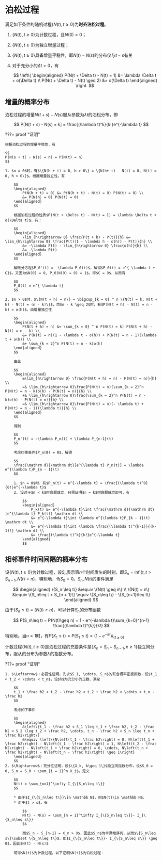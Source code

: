 # 泊松过程

$\renewcommand{\geq}{\geqslant}\renewcommand{\leq}{\leqslant}$
满足如下条件的随机过程$\{N(t), t\geq 0\}$为**时齐泊松过程**。

1. $\{N(t), t\geq 0\}$为计数过程，且$N(0) = 0$；
2. $\{N(t), t\geq 0\}$为独立增量过程；
3. $\{N(t), t\geq 0\}$具备增量平稳性，即$N(t) - N(s)$的分布仅与$t - s$有关
4. 对于充分小的$\Delta t > 0$，有

    $$
    \left\{
    \begin{aligned}
        P(N(t + \Delta t) - N(t) = 1) &= \lambda \Delta t + o(\Delta t) \\
        P(N(t + \Delta t) - N(t) \geq 2) &= o(\Delta t)
    \end{aligned}
    \right.
    $$

## 增量的概率分布

泊松过程的增量$N(t + s) - N(s)$服从参数为$\lambda t$的泊松分布，即

$$
P[N(t + s) - N(s) = k] = \frac{(\lambda t)^k}{k!}e^{-\lambda t}
$$

???+ proof "证明"

    根据泊松过程的增量平稳性，有

    $$
    P(N(s + t) - N(s) = n) = P(N(t) = n)
    $$

    1. $n = 0$时，有$\{N(h + t) = 0, h > 0\} = \{N(h+ t) - N(t) = 0, N(t) = 0, h > 0\}$，根据增量独立性，有

        $$
        \begin{aligned}
            P(N(h + t) = 0) &= P(N(h + t) - N(t) = 0) P(N(t) = 0) \\
            &= P(N(h) = 0) P(N(t) = 0)
        \end{aligned}
        $$

        根据泊松过程的性质$P(N(t + \Delta t) - N(t) = 1) = \lambda \Delta t + o(\Delta t)$，有：

        $$
        \begin{aligned}
            \lim_{h\rightarrow 0} \frac{P(t + h) - P(t)}{h} &= \lim_{h\rightarrow 0} \frac{P(t)(1 - \lambda h - o(h)) - P(t)}{h} \\
            &= -\lambda P(t) - \lim_{h\rightarrow 0} \frac{o(h)}{h} \\
            &= -\lambda P(t)
        \end{aligned}
        $$

        解微分方程$P_0'(t) = -\lambda P_0(t)$，解得$P_0(t) = e^{-\lambda t + C}$，又因为$N(0) = 0, P_0(N(0) = 0) = 1$，得$C = 0$，从而有

        $$
        P_0(t) = e^{-\lambda t}
        $$

    2. $n > 0$时，$\{N(t + h) = n\} = \bigcup_{k = 0} ^ n \{N(t) = k, N(t + h) - N(t) = (n - k)\}$，而$n - k \geq 2$时，有$P(N(t + h) - N(t) = n - k) = o(h)$，由增量独立性

        $$
        \begin{aligned}
            P(N(t + h) = n) &= \sum_{k = 0} ^ n P(N(t) = k) P(N(t + h) - N(t) = n - k) \\
            &= P(N(t) = n)(1 - \lambda t - o(h)) + P(N(t) = n - 1)(\lambda t + o(h)) \\
            &+ \sum_{k = 2}^n P(N(t) = n - k)o(h)
        \end{aligned}
        $$

        由此

        $$
        \begin{aligned}
            &\lim_{h\rightarrow 0} \frac{P(N(t + h) = n) - P(N(t) = n)}{h} \\
            =& \lim_{h\rightarrow 0}\frac{P(N(t) = n)(\sum_{k = 2}^n P(N(t) = n - k)o(h) - P(N(t) = n)}{h} \\
            +& \lim_{h\rightarrow 0}\frac{\sum_{k = 2}^n P(N(t) = n - k)o(h) - P(N(t) = n)}{h} \\
            =& \lim_{h\rightarrow 0}\frac{P(N(t) = n)(- \lambda t) + P(N(t) = n - 1)(\lambda t)}{h} \\
        \end{aligned}
        $$

        得到

        $$
        P_n'(t) = -\lambda P_n(t) + \lambda P_{n-1}(t)
        $$

        考虑约束条件$P_n(0) = 0$，解得

        $$
        \frac{\mathrm d}{\mathrm dt}[e^{\lambda t} P_n(t)] = \lambda e^{\lambda t}P_{n - 1}(t)
        $$

        1. $n = 0$时，有$P_n(t) = e^{-\lambda t} = \frac{(\lambda t)^0}{0!}e^{-\lambda t}$
        2. 设对于$n < k$时命题成立，只需证明$n = k$时命题成立即可，有

            $$
            \begin{aligned}
                P_k(t) &= e^{-\lambda t}\int \frac{\mathrm d}{\mathrm dt}[e^{\lambda t} P_k(t)] \mathrm dt \\
                &= e^{-\lambda t}\int \lambda e^{\lambda t}P_{k - 1}(t) \mathrm dt \\
                &= e^{-\lambda t}\int \lambda \frac{(\lambda t)^{k-1}}{(k-1)!} \mathrm dt \\
                &= \frac{(\lambda t)^k}{k!}e^{-\lambda t}
            \end{aligned}
            $$

## 相邻事件时间间隔的概率分布

设$\{N(t), t \geq 0\}$为计数过程，设$S_n$表示第$n$个时间发生的时刻，即$S_n = \inf\{t, t > S_{n - 1}, N(t) = n\}$，特别地，令$S_0 = 0$。$S_n, N(t)$的事件满足

$$
\begin{aligned}
    \{S_n \leq t\} &\equiv \{N(t) \geq n\} \\
    \{N(t) = n\} &\equiv \{S_n\leq t < S_{n + 1}\} \equiv \{S_n\leq t\} - \{S_{n+1}\leq t\}
\end{aligned}
$$

由于$\{S_n \leq t\} \equiv \{N(t) \geq n\}$，可以计算$S_n$的分布函数

$$
P(S_n\leq t) = P(N(t)\geq n) = 1 - e^{-\lambda t}\sum_{k=0}^{n-1} \frac{(\lambda t)^{k}}{k!}
$$

特别地，当$n = 1$时，有$P(X_1\leq t) = P(S_1\leq t) = (1 - e^{-\lambda t}) I_{\{t\geq 0\}}$

计数过程$\{N(t), t\geq 0\}$是泊松过程的充要条件是$\{X_n = S_{n} - S_{n-1}, n\geq 1\}$独立同分布，服从的分布为参数$\lambda$的指数分布。

???+ proof "证明"

    1. $\Leftarrow$：必要性证明，先求$S_1, \cdots, S_n$的联合概率密度函数，设$t_1 < t_2 < \cdots < t_n$，设$h$为充分小的正数，满足

        $$
        t_1 + \frac h2 < t_2 - \frac h2 < t_2 + \frac h2 < \cdots < t_n - \frac h2
        $$

        考虑如下事件

        $$
        \begin{aligned}
            &\left\{t_1 - \frac h2 < S_1 \leq t_1 + \frac h2, t_2 - \frac h2 < S_2 \leq t_2 + \frac h2, \cdots, t_n - \frac h2 < S_n \leq t_n + \frac h2\right\}
            &\equiv \left\{N\left(t_1 - \frac h2\right) = 0, N\left(t_1 + \frac h2\right) - N\left(t_1 - \frac h2\right) = 1, N\left(t_2 - \frac h2\right) - N\left(t_1 + \frac h2\right) = 0, \cdots, N\left(t_n + \frac h2\right) - N\left(t_n - \frac h2\right) \geq 1\right}
        \end{aligned}
        $$
    2. $\Rightarrow$：充分性证明，设$\{X_k, k\geq 1\}$独立同指数分布，设$S_0 = 0, S_n = S_0 + \sum_{i = 1}^n X_i$。定义

        $$
        N(t) = \sum_{n=1}^\infty I_{\{S_n\leq t\}}
        $$

        * 由于$I_{\{S_n\leq t\}}\in \mathbb N$，则$N(t)\in \mathbb N$。
        * 对于$t > s$，有

            $$
            N(t) - N(s) = \sum_{n = 1}^\infty I_{\{S_n\leq t\}}- I_{\{S_n\leq s\}}
            $$

            而$S_n - S_{n-1} = X_n > 0$，因此$S_n$为单调增序列，从而$\{S_n\leq s\}\subset \{S_n\leq t\}$，即$I_{\{S_n\leq t\}}- I_{\{S_n\leq s\}} \geq 0$，因此$N(t) - N(s)$

        可得$N(t)$为计数过程。以下证明$N(t)$为泊松过程：